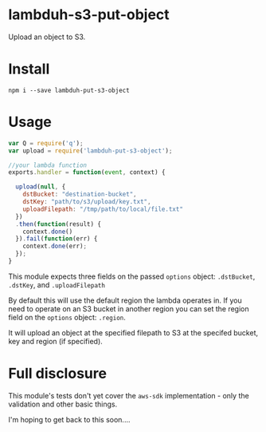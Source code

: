 # lambduh-s3-put-object
Upload an object to S3.

# Install

```
npm i --save lambduh-put-s3-object
```

# Usage

```javascript
var Q = require('q');
var upload = require('lambduh-put-s3-object');

//your lambda function
exports.handler = function(event, context) {

  upload(null, {
    dstBucket: "destination-bucket",
    dstKey: "path/to/s3/upload/key.txt",
    uploadFilepath: "/tmp/path/to/local/file.txt"
  })
  .then(function(result) {
  	context.done()
  }).fail(function(err) {
  	context.done(err);
  });
}
```

This module expects three fields on the passed `options` object: `.dstBucket`, `.dstKey`, and `.uploadFilepath`

By default this will use the default region the lambda operates in.  If you need to operate on an S3 bucket in another region you can set the region field on the `options` object: `.region`.

It will upload an object at the specified filepath to S3 at the specifed bucket, key and region (if specified).

# Full disclosure

This module's tests don't yet cover the `aws-sdk` implementation - only the validation and other basic things.

I'm hoping to get back to this soon....
